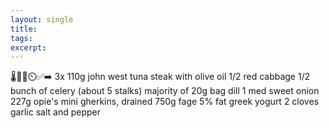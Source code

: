 ```yaml
---
layout: single
title:  
tags: 
excerpt: 
---
```

🌡️🔪🥣⏲️✅➡️
3x 110g john west tuna steak with olive oil
1/2 red cabbage
1/2 bunch of celery (about 5 stalks)
majority of 20g bag dill
1 med sweet onion
227g opie's mini gherkins, drained
750g fage 5% fat greek yogurt
2 cloves garlic
salt and pepper
